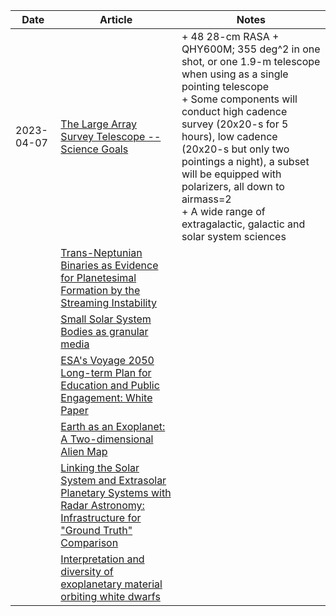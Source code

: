 | Date | Article | Notes | 
| ---- | ---- | ---- |
| 2023-04-07 | [The Large Array Survey Telescope -- Science Goals](https://arxiv.org/abs/2304.02719) | + 48 28-cm RASA + QHY600M; 355 deg^2 in one shot, or one 1.9-m telescope when using as a single pointing telescope <br> + Some components will conduct high cadence survey (20x20-s for 5 hours), low cadence (20x20-s but only two pointings a night), a subset will be equipped with polarizers, all down to airmass=2 <br> + A wide range of extragalactic, galactic and solar system sciences |
| | [Trans-Neptunian Binaries as Evidence for Planetesimal Formation by the Streaming Instability](https://arxiv.org/abs/1906.11344) |
| | [Small Solar System Bodies as granular media](https://arxiv.org/abs/1907.02615) |
| | [ESA's Voyage 2050 Long-term Plan for Education and Public Engagement: White Paper](https://arxiv.org/abs/1908.01546) |
| | [Earth as an Exoplanet: A Two-dimensional Alien Map](https://arxiv.org/abs/1908.04350) |
| | [Linking the Solar System and Extrasolar Planetary Systems with Radar Astronomy: Infrastructure for "Ground Truth" Comparison](https://arxiv.org/abs/1908.05171) |
| | [Interpretation and diversity of exoplanetary material orbiting white dwarfs](https://arxiv.org/abs/1908.08047) |
